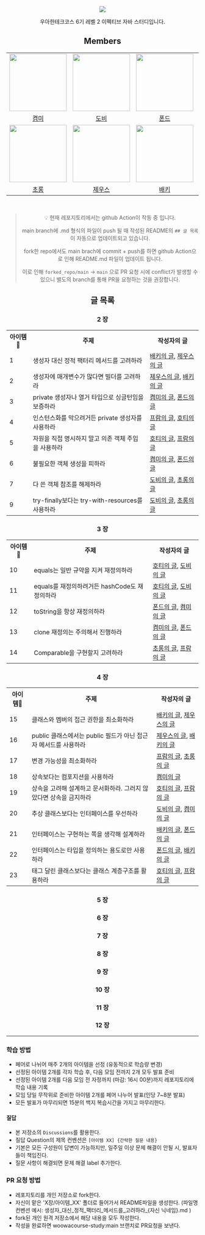 <p align='center'>
    <img src="https://capsule-render.vercel.app/api?type=waving&color=gradient&height=300&section=header&text=Effective%20Java%20Study&fontSize=50&animation=fadeIn&fontAlignY=38&desc=@woowacourse%206th%20BackEnd%20Crews&descAlignY=51&descAlign=62"/>
</p>


<div align='center'>


우아한테크코스 6기 레벨 2 이펙티브 자바 스터디입니다.
<br>

## Members
<table align="center">
  <tr>
    <td>
      <a href="https://github.com/kyum-q">
        <img src="https://avatars.githubusercontent.com/u/109158497?v=4" width="150" style="max-width: 100%;">
      </a>
    </td>
    <td>
      <a href="https://github.com/Dobby-Kim">
        <img src="https://avatars.githubusercontent.com/u/113661364?v=4" width="150" style="max-width: 100%;">
      </a>
    </td>
    <td>
      <a href="https://github.com/tackyu">
        <img src="https://avatars.githubusercontent.com/u/90441959?v=4" width="150" style="max-width: 100%;">
      </a>
    </td>
    <td>
      <a href="https://github.com/koust6u">
        <img src="https://avatars.githubusercontent.com/u/111568619?v=4" width="150" style="max-width: 100%;">
      </a>
    </td>
  </tr>
  <tr>
      <tr>
    <td align="center">
      <a href="https://github.com/kyum-q">켬미</a>
    </td>
    <td align="center">
      <a href="https://github.com/Dobby-Kim">도비</a>
    </td>
    <td align="center">
      <a href="https://github.com/tackyu">폰드</a>
    </td>
    <td align="center">
      <a href="https://github.com/koust6u">프람</a>
    </td>
  </tr>
        <td>
      <a href="https://github.com/HoeSeong123">
        <img src="https://avatars.githubusercontent.com/u/125939503?v=4" width="150" style="max-width: 100%;">
      </a>
    </td>
    <td>
      <a href="https://github.com/zeus6768">
        <img src="https://avatars.githubusercontent.com/u/81848498?v=4" width="150" style="max-width: 100%;">
      </a>
    </td>
    <td>
      <a href="https://github.com/ehBeak">
        <img src="https://avatars.githubusercontent.com/u/78892355?v=4" width="150" style="max-width: 100%;">
      </a>
    </td>
    <td>
      <a href="https://github.com/Ho-Tea">
        <img src="https://avatars.githubusercontent.com/u/98626972?v=4" width="150" style="max-width: 100%;">
      </a>
    </td>
  </tr>
  <tr>
     <td align="center">
      <a href="https://github.com/HoeSeong123">초롱</a>
    </td>
    <td align="center">
      <a href="https://github.com/zeus6768">제우스</a>
    </td>
    <td align="center">
      <a href="https://github.com/ehBeak">배키</a>
    </td>
    <td align="center">
      <a href="https://github.com/Ho-Tea">호티</a>
    </td>
  </tr>
</table>
<br>


>
>
>💡 현재 레포지토리에서는 github Action이 작동 중 입니다.
> 
> main branch에 .md 형식의 파일이 push 될 때 작성된 README의 `## 글 목록`이 자동으로 업데이트되고 있습니다.
> 
> fork한 repo에서도 main brach에 commit + push를 하면 github Action으로 인해 README.md 파일이 업데이트 됩니다.
> 
> 이로 인해 `forked_repo/main` -> `main` 으로 PR 요청 시에 conflict가 발생할 수 있으니 별도의 branch를 통해 PR을 요청하는 것을 권장합니다.
>




## 글 목록


### 2 장
<table>
<tr><th>아이템🍳</th><th>주제</th><th>작성자의 글</th></tr>
<tr><td> 1 </td><td> 생성자 대신 정적 팩터리 메서드를 고려하라 </td><td> <a href="https://github.com/woowacourse-study/2024-effective-java/blob/master/02장/아이템_1/생성자_대신_정적_팩터리_메서드를_고려하라_배키.md">배키의 글</a>, <a href="https://github.com/woowacourse-study/2024-effective-java/blob/master/02장/아이템_1/생성자_대신_정적_팩터리_메서드를_고려하라_제우스.md">제우스의 글</a> </td></tr>
<tr><td> 2 </td><td> 생성자에 매개변수가 많다면 빌더를 고려하라 </td><td> <a href="https://github.com/woowacourse-study/2024-effective-java/blob/master/02장/아이템_2/생성자에_매개변수가_많다면_빌더를_고려하라_제우스.md">제우스의 글</a>, <a href="https://github.com/woowacourse-study/2024-effective-java/blob/master/02장/아이템_2/생성자에_매개변수가_많다면_빌더를_고려하라_배키.md">배키의 글</a> </td></tr>
<tr><td> 3 </td><td> private 생성자나 열거 타입으로 싱글턴임을 보증하라 </td><td> <a href="https://github.com/woowacourse-study/2024-effective-java/blob/master/02장/아이템_3/private_생성자나_열거_타입으로_싱글턴임을_보증하라_켬미.md">켬미의 글</a>, <a href="https://github.com/woowacourse-study/2024-effective-java/blob/master/02장/아이템_3/private_생성자나_열거_타입으로_싱글턴임을_보증하라_폰드.md">폰드의 글</a> </td></tr>
<tr><td> 4 </td><td> 인스턴스화를 막으려거든 private 생성자를 사용하라 </td><td> <a href="https://github.com/woowacourse-study/2024-effective-java/blob/master/02장/아이템_4/인스턴스화를_막으려거든_private_생성자를_사용하라_프람.md">프람의 글</a>, <a href="https://github.com/woowacourse-study/2024-effective-java/blob/master/02장/아이템_4/인스턴스화를_막으려거든_private_생성자를_사용하라_호티.md">호티의 글</a> </td></tr>
<tr><td> 5 </td><td> 자원을 직접 명시하지 말고 의존 객체 주입을 사용하라 </td><td> <a href="https://github.com/woowacourse-study/2024-effective-java/blob/master/02장/아이템_5/자원을_직접_명시하지_말고_의존_객체_주입을_사용하라_호티.md">호티의 글</a>, <a href="https://github.com/woowacourse-study/2024-effective-java/blob/master/02장/아이템_5/자원을_직접_명시하지_말고_의존_객체_주입을_사용하라_프람.md">프람의 글</a> </td></tr>
<tr><td> 6 </td><td> 불필요한 객체 생성을 피하라 </td><td> <a href="https://github.com/woowacourse-study/2024-effective-java/blob/master/02장/아이템_6/불필요한_객체_생성을_피하라_켬미.md">켬미의 글</a>, <a href="https://github.com/woowacourse-study/2024-effective-java/blob/master/02장/아이템_6/불필요한_객체_생성을_피하라_폰드.md">폰드의 글</a> </td></tr>
<tr><td> 7 </td><td> 다 쓴 객체 참조를 해제하라 </td><td> <a href="https://github.com/woowacourse-study/2024-effective-java/blob/master/02장/아이템_7/다_쓴_객체_참조를_해제하라_도비.md">도비의 글</a>, <a href="https://github.com/woowacourse-study/2024-effective-java/blob/master/02장/아이템_7/다_쓴_객체_참조를_해제하라_초롱.md">초롱의 글</a> </td></tr>
<tr><td> 9 </td><td> try-finally보다는 try-with-resources를 사용하라 </td><td> <a href="https://github.com/woowacourse-study/2024-effective-java/blob/master/02장/아이템_9/try-finally보다는_try-with-resources를_사용하라_도비.md">도비의 글</a>, <a href="https://github.com/woowacourse-study/2024-effective-java/blob/master/02장/아이템_9/try-finally보다는_try-with-resources를_사용하라_초롱.md">초롱의 글</a> </td></tr>
</table>

### 3 장
<table>
<tr><th>아이템🍳</th><th>주제</th><th>작성자의 글</th></tr>
<tr><td> 10 </td><td> equals는 일반 규약을 지켜 재정의하라 </td><td> <a href="https://github.com/woowacourse-study/2024-effective-java/blob/master/03장/아이템_10/equals는_일반_규약을_지켜_재정의하라_호티.md">호티의 글</a>, <a href="https://github.com/woowacourse-study/2024-effective-java/blob/master/03장/아이템_10/equals는_일반_규약을_지켜_재정의하라_도비.md">도비의 글</a> </td></tr>
<tr><td> 11 </td><td> equals를 재정의하려거든 hashCode도 재정의하라 </td><td> <a href="https://github.com/woowacourse-study/2024-effective-java/blob/master/03장/아이템_11/equals를_재정의하려거든_hashCode도_재정의하라_호티.md">호티의 글</a>, <a href="https://github.com/woowacourse-study/2024-effective-java/blob/master/03장/아이템_11/equals를_재정의하려거든_hashCode도_재정의하라_도비.md">도비의 글</a> </td></tr>
<tr><td> 12 </td><td> toString을 항상 재정의하라 </td><td> <a href="https://github.com/woowacourse-study/2024-effective-java/blob/master/03장/아이템_12/toString을_항상_재정의하라_폰드.md">폰드의 글</a>, <a href="https://github.com/woowacourse-study/2024-effective-java/blob/master/03장/아이템_12/toString을_항상_재정의하라_켬미.md">켬미의 글</a> </td></tr>
<tr><td> 13 </td><td> clone 재정의는 주의해서 진행하라 </td><td> <a href="https://github.com/woowacourse-study/2024-effective-java/blob/master/03장/아이템_13/clone_재정의는_주의해서_진행하라_켬미.md">켬미의 글</a>, <a href="https://github.com/woowacourse-study/2024-effective-java/blob/master/03장/아이템_13/clone_재정의는_주의해서_진행하라_폰드.md">폰드의 글</a> </td></tr>
<tr><td> 14 </td><td> Comparable을 구현할지 고려하라 </td><td> <a href="https://github.com/woowacourse-study/2024-effective-java/blob/master/03장/아이템_14/Comparable을_구현할지_고려하라_초롱.md">초롱의 글</a>, <a href="https://github.com/woowacourse-study/2024-effective-java/blob/master/03장/아이템_14/Comparable을_구현할지_고려하라_프람.md">프람의 글</a> </td></tr>
</table>

### 4 장
<table>
<tr><th>아이템🍳</th><th>주제</th><th>작성자의 글</th></tr>
<tr><td> 15 </td><td> 클래스와 멤버의 접근 권한을 최소화하라 </td><td> <a href="https://github.com/woowacourse-study/2024-effective-java/blob/master/04장/아이템_15/클래스와_멤버의_접근_권한을_최소화하라_배키.md">배키의 글</a>, <a href="https://github.com/woowacourse-study/2024-effective-java/blob/master/04장/아이템_15/클래스와_멤버의_접근_권한을_최소화하라_제우스.md">제우스의 글</a> </td></tr>
<tr><td> 16 </td><td> public 클래스에서는 public 필드가 아닌 접근자 메서드를 사용하라 </td><td> <a href="https://github.com/woowacourse-study/2024-effective-java/blob/master/04장/아이템_16/public_클래스에서는_public_필드가_아닌_접근자_메서드를_사용하라_제우스.md">제우스의 글</a>, <a href="https://github.com/woowacourse-study/2024-effective-java/blob/master/04장/아이템_16/public_클래스에서는_public_필드가_아닌_접근자_메서드를_사용하라_배키.md">배키의 글</a> </td></tr>
<tr><td> 17 </td><td> 변경 가능성을 최소화하라 </td><td> <a href="https://github.com/woowacourse-study/2024-effective-java/blob/master/04장/아이템_17/변경_가능성을_최소화하라_프람.md">프람의 글</a>, <a href="https://github.com/woowacourse-study/2024-effective-java/blob/master/04장/아이템_17/변경_가능성을_최소화하라_초롱.md">초롱의 글</a> </td></tr>
<tr><td> 18 </td><td> 상속보다는 컴포지션을 사용하라 </td><td> <a href="https://github.com/woowacourse-study/2024-effective-java/blob/master/04장/아이템_18/상속보다는_컴포지션을_사용하라_켬미.md">켬미의 글</a> </td></tr>
<tr><td> 19 </td><td> 상속을 고려해 설계하고 문서화하라. 그러지 않았다면 상속을 금지하라 </td><td> <a href="https://github.com/woowacourse-study/2024-effective-java/blob/master/04장/아이템_19/상속을_고려해_설계하고_문서화하라._그러지_않았다면_상속을_금지하라_호티.md">호티의 글</a>, <a href="https://github.com/woowacourse-study/2024-effective-java/blob/master/04장/아이템_19/상속을_고려해_설계하고_문서화하라._그러지_않았다면_상속을_금지하라_프람.md">프람의 글</a> </td></tr>
<tr><td> 20 </td><td> 추상 클래스보다는 인터페이스를 우선하라 </td><td> <a href="https://github.com/woowacourse-study/2024-effective-java/blob/master/04장/아이템_20/추상_클래스보다는_인터페이스를_우선하라_도비.md">도비의 글</a>, <a href="https://github.com/woowacourse-study/2024-effective-java/blob/master/04장/아이템_20/추상_클래스보다는_인터페이스를_우선하라_켬미.md">켬미의 글</a> </td></tr>
<tr><td> 21 </td><td> 인터페이스는 구현하는 쪽을 생각해 설계하라 </td><td> <a href="https://github.com/woowacourse-study/2024-effective-java/blob/master/04장/아이템_21/인터페이스는_구현하는_쪽을_생각해_설계하라_배키.md">배키의 글</a>, <a href="https://github.com/woowacourse-study/2024-effective-java/blob/master/04장/아이템_21/인터페이스는_구현하는_쪽을_생각해_설계하라_폰드.md">폰드의 글</a> </td></tr>
<tr><td> 22 </td><td> 인터페이스는 타입을 정의하는 용도로만 사용하라 </td><td> <a href="https://github.com/woowacourse-study/2024-effective-java/blob/master/04장/아이템_22/인터페이스는_타입을_정의하는_용도로만_사용하라_폰드.md">폰드의 글</a>, <a href="https://github.com/woowacourse-study/2024-effective-java/blob/master/04장/아이템_22/인터페이스는_타입을_정의하는_용도로만_사용하라_배키.md">배키의 글</a> </td></tr>
<tr><td> 23 </td><td> 태그 달린 클래스보다는 클래스 계층구조를 활용하라 </td><td> <a href="https://github.com/woowacourse-study/2024-effective-java/blob/master/04장/아이템_23/태그_달린_클래스보다는_클래스_계층구조를_활용하라_호티.md">호티의 글</a>, <a href="https://github.com/woowacourse-study/2024-effective-java/blob/master/04장/아이템_23/태그_달린_클래스보다는_클래스_계층구조를_활용하라_프람.md">프람의 글</a> </td></tr>
</table>

### 5 장

### 6 장

### 7 장

### 8 장

### 9 장

### 10 장

### 11 장

### 12 장

</div>

------

### 학습 방법
- 페어로 나뉘어 매주 2개의 아이템을 선정 (유동적으로 학습량 변경)
- 선정된 아이템 2개를 각자 학습 후, 다음 모임 전까지 2개 모두 발표 준비
- 선정된 아이템 2개를 다음 모임 전 자정까지 (마감: 16시 00분)까지 레포지토리에 학습 내용 기록
- 모임 당일 무작위로 준비한 아이템 2개를 페어 나누어 발표(인당 7~8분 발표)
- 모든 발표가 마무리되면 15분의 백지 복습시간을 가지고 마무리한다.

#### 질답
- 본 저장소의 `Discussions`를 활용한다.
- 질답 Question의 제목 컨벤션은 `[아이템 XX] {간략한 질문 내용}`
- 기본은 모든 구성원이 답변이 가능하지만, 일주일 이상 문제 해결이 안될 시, 발표자들이 책임진다.
- 질문 사항이 해결되면 문제 해결 label 추가한다.
  
### PR 요청 방법
- 레포지토리를 개인 저장소로 fork한다.
- 자신이 맡은 'X장/아이템_XX' 폴더로 들어가서 README파일을 생성한다. (파일명 컨벤션 예시: 생성자_대신_정적_팩터리_메서드를_고려하라_{자신 닉네임}.md )
- fork된 개인 원격 저장소에서 해당 내용을 모두 작성한다.
- 작성을 완료하면 woowacourse-study:main 브랜치로 PR요청을 보낸다.
